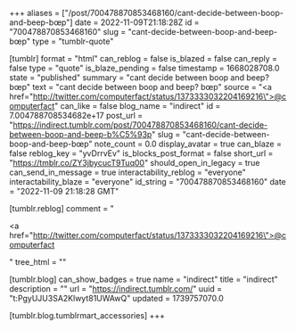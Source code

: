 +++
aliases = ["/post/700478870853468160/cant-decide-between-boop-and-beep-bœp"]
date = 2022-11-09T21:18:28Z
id = "700478870853468160"
slug = "cant-decide-between-boop-and-beep-bœp"
type = "tumblr-quote"

[tumblr]
format = "html"
can_reblog = false
is_blazed = false
can_reply = false
type = "quote"
is_blaze_pending = false
timestamp = 1668028708.0
state = "published"
summary = "cant decide between boop and beep? bœp"
text = "cant decide between boop and beep? bœp"
source = "<a href=\"http://twitter.com/computerfact/status/1373333032204169216\">@computerfact</a>"
can_like = false
blog_name = "indirect"
id = 7.004788708534682e+17
post_url = "https://indirect.tumblr.com/post/700478870853468160/cant-decide-between-boop-and-beep-b%C5%93p"
slug = "cant-decide-between-boop-and-beep-bœp"
note_count = 0.0
display_avatar = true
can_blaze = false
reblog_key = "yvDrrvEv"
is_blocks_post_format = false
short_url = "https://tmblr.co/ZY3jbycucT9Tuq00"
should_open_in_legacy = true
can_send_in_message = true
interactability_reblog = "everyone"
interactability_blaze = "everyone"
id_string = "700478870853468160"
date = "2022-11-09 21:18:28 GMT"

[tumblr.reblog]
comment = "<p><a href=\"http://twitter.com/computerfact/status/1373333032204169216\">@computerfact</a></p>"
tree_html = ""

[tumblr.blog]
can_show_badges = true
name = "indirect"
title = "indirect"
description = ""
url = "https://indirect.tumblr.com/"
uuid = "t:PgyUJU3SA2Klwyt81UWAwQ"
updated = 1739757070.0

[tumblr.blog.tumblrmart_accessories]
+++
